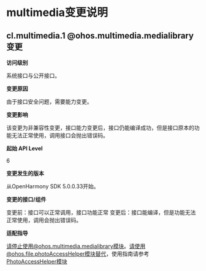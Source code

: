 # multimedia变更说明

## cl.multimedia.1 @ohos.multimedia.medialibrary变更

**访问级别**

系统接口与公开接口。

**变更原因**

由于接口安全问题，需要能力变更。

**变更影响**

该变更为非兼容性变更，接口能力变更后，接口仍能编译成功，但是接口原本的功能无法正常使用，调用接口会抛出错误码。

**起始 API Level**

6

**变更发生的版本**

从OpenHarmony SDK 5.0.0.33开始。

**变更的接口/组件**

变更前：接口可以正常调用，接口功能正常
变更后：接口能编译，但是功能无法正常使用，调用会抛出错误码。

**适配指导**

请停止使用@ohos.multimedia.medialibrary模块。请使用@ohos.file.photoAccessHelper模块替代，使用指南请参考 [PhotoAccessHelper模块](../../../application-dev/media/medialibrary/photoAccessHelper-overview.md)